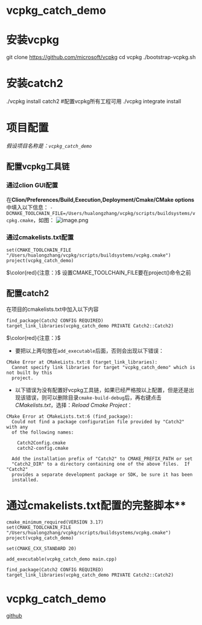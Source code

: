 # vcpkg_catch_demo

# 安装vcpkg
git clone https://github.com/microsoft/vcpkg
cd vcpkg
./bootstrap-vcpkg.sh

# 安装catch2
./vcpkg install catch2
#配置vcpkg所有工程可用
./vcpkg integrate install

# 项目配置
*假设项目名称是：`vcpkg_catch_demo`*

## 配置vcpkg工具链
### 通过clion GUI配置
在**Clion/Preferences/Build,Execution,Deployment/Cmake/CMake options**中填入以下信息：
`-DCMAKE_TOOLCHAIN_FILE=/Users/hualongzhang/vcpkg/scripts/buildsystems/vcpkg.cmake`，如图：
![image.png](https://upload-images.jianshu.io/upload_images/1489066-61331f657c7ea447.png?imageMogr2/auto-orient/strip%7CimageView2/2/w/1240)

### 通过cmakelists.txt配置
```
set(CMAKE_TOOLCHAIN_FILE "/Users/hualongzhang/vcpkg/scripts/buildsystems/vcpkg.cmake")
project(vcpkg_catch_demo)
```
$\color{red}{注意：}$ 设置CMAKE_TOOLCHAIN_FILE要在project()命令之前

## 配置catch2
在项目的cmakelists.txt中加入以下内容
```
find_package(Catch2 CONFIG REQUIRED)
target_link_libraries(vcpkg_catch_demo PRIVATE Catch2::Catch2)
```
$\color{red}{注意：}$ 
* 要把以上两句放在`add_executable`后面，否则会出现以下错误：
```
CMake Error at CMakeLists.txt:8 (target_link_libraries):
  Cannot specify link libraries for target "vcpkg_catch_demo" which is not built by this
  project.
```
* 以下错误为没有配置好vcpkg工具链，如果已经严格按以上配置，但是还是出现该错误，则可以删除目录`cmake-build-debug`后，再右键点击*CMakelists.txt*，选择：*Reload Cmake Project*：
```
CMake Error at CMakeLists.txt:6 (find_package):
  Could not find a package configuration file provided by "Catch2" with any
  of the following names:

    Catch2Config.cmake
    catch2-config.cmake

  Add the installation prefix of "Catch2" to CMAKE_PREFIX_PATH or set
  "Catch2_DIR" to a directory containing one of the above files.  If "Catch2"
  provides a separate development package or SDK, be sure it has been
  installed.
```
# 通过cmakelists.txt配置的完整脚本**
```
cmake_minimum_required(VERSION 3.17)
set(CMAKE_TOOLCHAIN_FILE "/Users/hualongzhang/vcpkg/scripts/buildsystems/vcpkg.cmake")
project(vcpkg_catch_demo)

set(CMAKE_CXX_STANDARD 20)

add_executable(vcpkg_catch_demo main.cpp)

find_package(Catch2 CONFIG REQUIRED)
target_link_libraries(vcpkg_catch_demo PRIVATE Catch2::Catch2)
```

# vcpkg_catch_demo
[github](https://github.com/zhlongfj/vcpkg_catch_demo)
